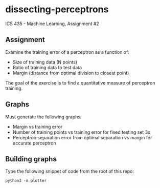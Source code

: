# dissecting-perceptrons
ICS 435 - Machine Learning, Assignment #2

## Assignment

Examine the training error of a perceptron as a function of:

* Size of training data (N points)
* Ratio of training data to test data
* Margin (distance from optimal division to closest point)

The goal of the exercise is to find a quantitative measure of perceptron training. 


## Graphs

Must generate the following graphs:

* Margin vs training error
* Number of training points vs training error for fixed testing set 3x
* Perceptron separation error from optimal separation vs margin for accurate perceptron


## Building graphs

Type the following snippet of code from the root of this repo:

```
python3 -m plotter
```
